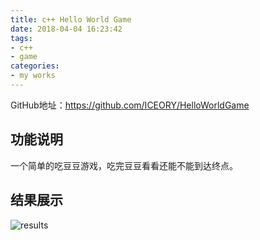 ```yaml
---
title: c++ Hello World Game
date: 2018-04-04 16:23:42
tags: 
- c++
- game
categories: 
- my works
---
```


GitHub地址：https://github.com/ICEORY/HelloWorldGame

## 功能说明

一个简单的吃豆豆游戏，吃完豆豆看看还能不能到达终点。
<!-- more -->
## 结果展示

![results](c-helloworld-game/results.gif)